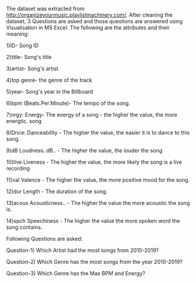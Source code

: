 The dataset was extracted from http://organizeyourmusic.playlistmachinery.com/. After cleaning the dataset, 3 Questions are asked and those questions are answered using Visualisation in MS Excel. The following are the attributes and their meaning:

1)ID- Song ID

2)title- Song's title

3)artist- Song's artist

4)top genre- the genre of the track

5)year- Song's year in the Billboard

6)bpm (Beats.Per.Minute)- The tempo of the song.

7)nrgy: Energy- The energy of a song - the higher the value, the more energtic.
song

8)Dnce: Danceability - The higher the value, the easier it is to dance to this song.

9)dB Loudness..dB.. - The higher the value, the louder the song

10)live Liveness - The higher the value, the more likely the song is a live recording

11)val Valence - The higher the value, the more positive mood for the song.

12)dur Length - The duration of the song.

13)acous Acousticness.. - The higher the value the more acoustic the song is.

14)spch Speechiness - The higher the value the more spoken word the song
contains.

Following Questions are asked:

Question-1) Which Artist had the most songs from 2010-2019?

Question-2) Which Genre has the most songs from the year 2010-2019?

Question-3) Which Genre has the Max BPM and Energy?
